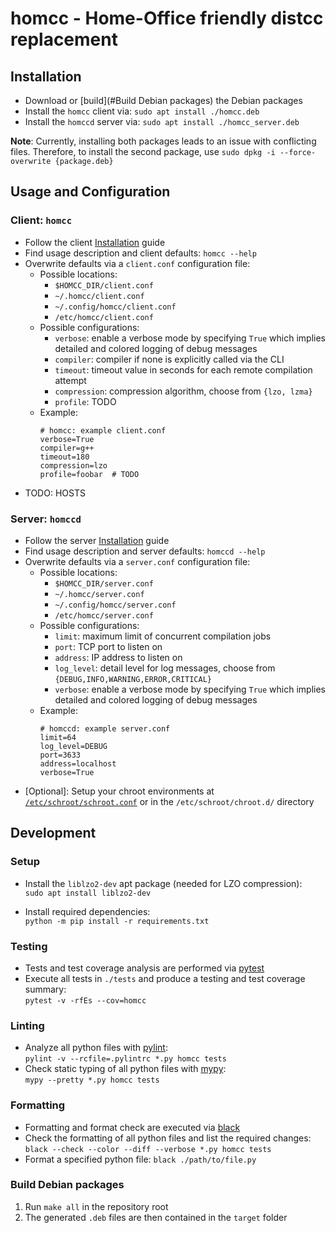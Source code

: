 # homcc - Home-Office friendly distcc replacement

## Installation
- Download or [build](#Build Debian packages) the Debian packages
- Install the `homcc` client via: ```sudo apt install ./homcc.deb```
- Install the `homccd` server via: ```sudo apt install ./homcc_server.deb```

**Note**: Currently, installing both packages leads to an issue with conflicting files. Therefore, to install the second package, use `sudo dpkg -i --force-overwrite {package.deb}`


## Usage and Configuration

### Client: `homcc`
- Follow the client [Installation](#Installation) guide
- Find usage description and client defaults: `homcc --help`
- Overwrite defaults via a `client.conf` configuration file:
  - Possible locations:
    - `$HOMCC_DIR/client.conf`
    - `~/.homcc/client.conf`
    - `~/.config/homcc/client.conf`
    - `/etc/homcc/client.conf`
  - Possible configurations:
    - `verbose`: enable a verbose mode by specifying `True` which implies detailed and colored logging of debug messages
    - `compiler`: compiler if none is explicitly called via the CLI
    - `timeout`: timeout value in seconds for each remote compilation attempt
    - `compression`: compression algorithm, choose from `{lzo, lzma}`
    - `profile`: TODO
  - Example:
    ```
    # homcc: example client.conf
    verbose=True
    compiler=g++
    timeout=180
    compression=lzo
    profile=foobar  # TODO
    ```
- TODO: HOSTS


### Server: `homccd` 
- Follow the server [Installation](#Installation) guide
- Find usage description and server defaults: `homccd --help`
- Overwrite defaults via a `server.conf` configuration file:
  - Possible locations:
    - `$HOMCC_DIR/server.conf`
    - `~/.homcc/server.conf`
    - `~/.config/homcc/server.conf`
    - `/etc/homcc/server.conf`
  - Possible configurations:
    - `limit`: maximum limit of concurrent compilation jobs
    - `port`: TCP port to listen on
    - `address`: IP address to listen on
    - `log_level`: detail level for log messages, choose from `{DEBUG,INFO,WARNING,ERROR,CRITICAL}`
    - `verbose`: enable a verbose mode by specifying `True` which implies detailed and colored logging of debug messages
  - Example:
    ```
    # homccd: example server.conf
    limit=64
    log_level=DEBUG
    port=3633
    address=localhost
    verbose=True
    ```
- \[Optional]: Setup your chroot environments at [`/etc/schroot/schroot.conf`](https://linux.die.net/man/5/schroot.conf) or in the `/etc/schroot/chroot.d/` directory



## Development

### Setup
- Install the `liblzo2-dev` apt package (needed for LZO compression):<br/>
  `sudo apt install liblzo2-dev`

- Install required dependencies:<br/>
  `python -m pip install -r requirements.txt`


### Testing
- Tests and test coverage analysis are performed via [pytest](https://github.com/pytest-dev/pytest)
- Execute all tests in `./tests` and produce a testing and test coverage summary:<br/>
  `pytest -v -rfEs --cov=homcc`


### Linting
- Analyze all python files with [pylint](https://github.com/PyCQA/pylint):<br/>
  `pylint -v --rcfile=.pylintrc *.py homcc tests`
- Check static typing of all python files with [mypy](https://github.com/python/mypy):<br/>
  `mypy --pretty *.py homcc tests`


### Formatting
- Formatting and format check are executed via [black](https://github.com/psf/black)
- Check the formatting of all python files and list the required changes:<br/>
  `black --check --color --diff --verbose *.py homcc tests`
- Format a specified python file: `black ./path/to/file.py`

### Build Debian packages
1. Run `make all` in the repository root
1. The generated `.deb` files are then contained in the `target` folder
